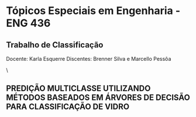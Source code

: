# Tópicos Especiais em Engenharia - ENG 436
## Trabalho de Classificação
Docente: Karla Esquerre
Discentes: Brenner Silva e Marcello Pessôa

\

## PREDIÇÃO MULTICLASSE UTILIZANDO MÉTODOS BASEADOS EM ÁRVORES DE DECISÃO PARA CLASSIFICAÇÃO DE VIDRO
